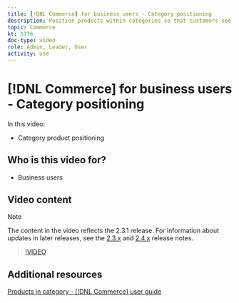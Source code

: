 ```yaml
---
title: [!DNL Commerce] for business users - Category positioning
description: Position products within categories so that customers see the products at the top that you want them to see.
topic: Commerce
kt: 5776
doc-type: video
role: Admin, Leader, User
activity: use
---
```


# [!DNL Commerce] for business users - Category positioning

In this video:

- Category product positioning

## Who is this video for?

- Business users

## Video content

>[!NOTE]
>
>The content in the video reflects the 2.3.1 release. For information about updates in later releases, see the [ 2.3.x](https://devdocs.magento.com/guides/v2.3/release-notes/bk-release-notes.html) and [2.4.x](https://devdocs.magento.com/guides/v2.4/release-notes/bk-release-notes.html) release notes.

>[!VIDEO](https://video.tv.adobe.com/v/36187?quality=12&learn=on)

## Additional resources

[Products in category - [!DNL Commerce] user guide](https://docs.magento.com/user-guide/catalog/categories-category-products.html)
